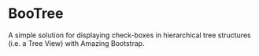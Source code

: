 # BooTree
A simple solution for displaying check-boxes in hierarchical tree structures (i.e. a Tree View) with Amazing Bootstrap.
